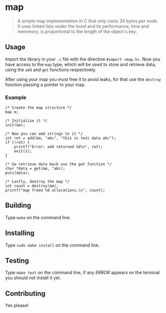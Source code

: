 # map

> A simple map implementation in C that only costs 24 bytes per node.
It uses linked lists under the hood and its performance, time and memmory,
is proportional to the length of the object's key.


## Usage

Import the library in your `.c` file with the directive `#import <map.h>`. Now
you have access to the `map` type, which will be used to store and retrieve
data, using the `add` and `get` functions respectively.

After using your map you must free it to avoid leaks, for that use the
`destroy` function passing a pointer to your map.


### Example

```{c}
/* Create the map structure */
map m;

/* Initialize it */
init(&m);

/* Now you can add strings to it */
int ret = add(&m, "abc", "this is test data abc");
if (!ret) {
    printf("Error: add returned %d\n", ret);
    exit(1);
}

/* Go retrieve data back use the get function */
char *data = get(&m, "abc);
puts(data);

/* Lastly, destroy the map */
int count = destroy(&m);
printf("map freed %d allocations.\n", count);

```


## Building

Type `make` on the command line.


## Installing

Type `sudo make install` on the command line.


## Testing

Type `make test` on the command line, if any *ERROR* appears on the terminal
you should not install it yet.


## Contributing

Yes please!
